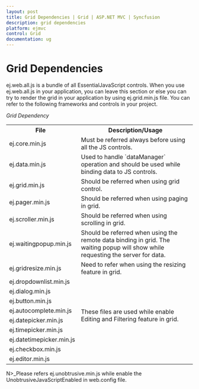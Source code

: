 ```yaml
---
layout: post
title: Grid Dependencies | Grid | ASP.NET MVC | Syncfusion
description: grid dependencies
platform: ejmvc
control: Grid
documentation: ug
---
```


# Grid Dependencies

ej.web.all.js is a bundle of all EssentialJavaScript controls. When you use ej.web.all.js in your application, you can leave this section or else you can try to render the grid in your application by using ej.grid.min.js file. You can refer to the following frameworks and controls in your project.


_Grid Dependency_ 

<table>
<tr>
<th>
File  </th><th>
Description/Usage</th></tr>
<tr>
<td>
ej.core.min.js</td><td>
Must be referred always before using all the JS controls.</td></tr>
<tr>
<td>
ej.data.min.js</td><td>
Used to handle `dataManager` operation and should be used while binding data to JS controls.</td></tr>
<tr>
<td>
ej.grid.min.js</td><td>
Should be referred when using grid control.</td></tr>
<tr>
<td>
ej.pager.min.js</td><td>
Should be referred when using paging in grid.  </td></tr>
<tr>
<td>
ej.scroller.min.js</td><td>
Should be referred when using scrolling in grid.  </td></tr>
<tr>
<td>
ej.waitingpopup.min.js</td><td>
Should be referred when using the remote data binding in grid. The waiting popup will show while requesting the server for data.</td></tr>
<tr>
<td>
ej.gridresize.min.js</td><td>
Need to refer when using the resizing feature in grid.</td></tr>
<tr>
<td>
ej.dropdownlist.min.js</td><td rowspan = "8">
  These files are used while enable Editing and Filtering feature in grid.</td></tr>
<tr>
<td>
ej.dialog.min.js</td></tr>
<tr>
<td>
ej.button.min.js</td></tr>
<tr>
<td>
ej.autocomplete.min.js</td></tr>
<tr>
<td>
ej.datepicker.min.js</td></tr>
<tr>
<td>
ej.timepicker.min.js</td></tr>
<tr>
<td>
ej.datetimepicker.min.js</td></tr>
<tr>
<td>
ej.checkbox.min.js</td></tr>
<tr>
<td>
ej.editor.min.js</td></tr>
</table>

N>_Please refers ej.unobtrusive.min.js while enable the UnobtrusiveJavaScriptEnabled in web.config file.

